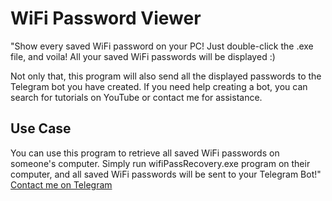 # WiFi Password Viewer
"Show every saved WiFi password on your PC! Just double-click the .exe file, and voila! All your saved WiFi passwords will be displayed :)

Not only that, this program will also send all the displayed passwords to the Telegram bot you have created. If you need help creating a bot, you can search for tutorials on YouTube or contact me for assistance.

## Use Case
You can use this program to retrieve all saved WiFi passwords on someone's computer. Simply run wifiPassRecovery.exe program on their computer, and all saved WiFi passwords will be sent to your Telegram Bot!"
[Contact me on Telegram](https://t.me/mysteriza)
